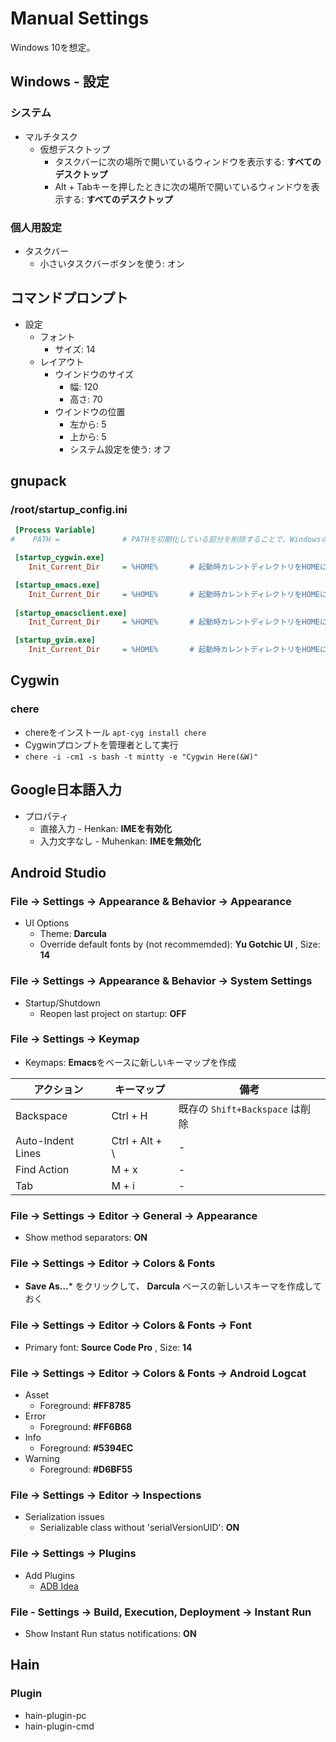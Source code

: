 Manual Settings
===============

Windows 10を想定。


Windows - 設定
--------------

### システム

* マルチタスク
    * 仮想デスクトップ
        * タスクバーに次の場所で開いているウィンドウを表示する: **すべてのデスクトップ**
        * Alt + Tabキーを押したときに次の場所で開いているウィンドウを表示する: **すべてのデスクトップ**

### 個人用設定

* タスクバー
    * 小さいタスクバーボタンを使う: オン


コマンドプロンプト
------------------

* 設定
    * フォント
        * サイズ: 14
    * レイアウト
        * ウインドウのサイズ
            * 幅: 120
            * 高さ: 70
        * ウインドウの位置
            * 左から: 5
            * 上から: 5
            * システム設定を使う: オフ


gnupack
-------

### /root/startup_config.ini

```ini
 [Process Variable]
#    PATH =              # PATHを初期化している部分を削除することで、Windowsの環境変数が有効になる

 [startup_cygwin.exe]
    Init_Current_Dir     = %HOME%       # 起動時カレントディレクトリをHOMEにする

 [startup_emacs.exe]
    Init_Current_Dir     = %HOME%       # 起動時カレントディレクトリをHOMEにする
    
 [startup_emacsclient.exe]
    Init_Current_Dir     = %HOME%       # 起動時カレントディレクトリをHOMEにする

 [startup_gvim.exe]
    Init_Current_Dir     = %HOME%       # 起動時カレントディレクトリをHOMEにする
```


Cygwin
------

### chere

* chereをインストール `apt-cyg install chere`
* Cygwinプロンプトを管理者として実行
* `chere -i -cm1 -s bash -t mintty -e "Cygwin Here(&W)"`


Google日本語入力
----------------

* プロパティ
    * 直接入力 - Henkan: **IMEを有効化**
    * 入力文字なし - Muhenkan: **IMEを無効化**


Android Studio
--------------

### File -> Settings -> Appearance & Behavior -> Appearance

* UI Options
    * Theme: **Darcula**
    * Override default fonts by (not recommemded): **Yu Gotchic UI** , Size: **14**


### File -> Settings -> Appearance & Behavior -> System Settings

* Startup/Shutdown
    * Reopen last project on startup: **OFF**


### File -> Settings -> Keymap

* Keymaps: **Emacs**をベースに新しいキーマップを作成

| アクション | キーマップ | 備考 |
|------------|------------|------|
| Backspace | Ctrl + H | 既存の `Shift+Backspace` は削除 |
| Auto-Indent Lines | Ctrl + Alt + \\ | - |
| Find Action | M + x | - |
| Tab | M + i | - |


### File -> Settings -> Editor -> General -> Appearance

* Show method separators: **ON**


### File -> Settings -> Editor -> Colors & Fonts

* **Save As...*** をクリックして、 **Darcula** ベースの新しいスキーマを作成しておく


### File -> Settings -> Editor -> Colors & Fonts -> Font

* Primary font: **Source Code Pro** , Size: **14**


### File -> Settings -> Editor -> Colors & Fonts -> Android Logcat

* Asset
    * Foreground: **#FF8785**
* Error
    * Foreground: **#FF6B68**
* Info
    * Foreground: **#5394EC**
* Warning
    * Foreground: **#D6BF55**


### File -> Settings -> Editor -> Inspections

* Serialization issues
    * Serializable class without 'serialVersionUID': **ON**


### File -> Settings -> Plugins

* Add Plugins
    * [ADB Idea](https://github.com/pbreault/adb-idea)


### File - Settings -> Build, Execution, Deployment -> Instant Run

* Show Instant Run status notifications: **ON**



Hain
----

### Plugin

* hain-plugin-pc
* hain-plugin-cmd
